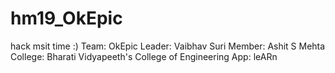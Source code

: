 # hm19_OkEpic
hack msit time :)
Team: OkEpic
Leader: Vaibhav Suri
Member: Ashit S Mehta
College: Bharati Vidyapeeth's College of Engineering
App: leARn
